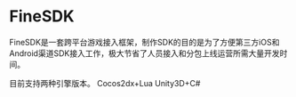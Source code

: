 # FineSDK

FineSDK是一套跨平台游戏接入框架，制作SDK的目的是为了方便第三方iOS和Android渠道SDK接入工作，极大节省了人员接入和分包上线运营所需大量开发时间。

目前支持两种引擎版本。
Cocos2dx+Lua 
Unity3D+C#

